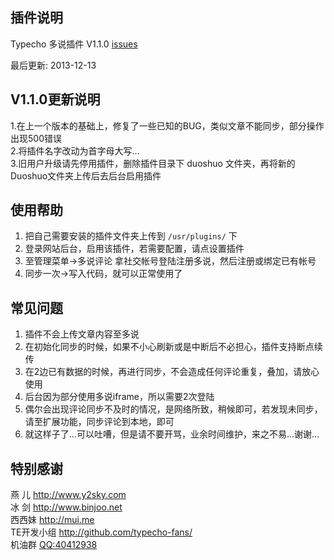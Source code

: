 ## 插件说明 ##

Typecho 多说插件 V1.1.0 [issues](https://github.com/rakiy/typecho-duoshuo/issues)   

最后更新: 2013-12-13

## V1.1.0更新说明 ##

 1.在上一个版本的基础上，修复了一些已知的BUG，类似文章不能同步，部分操作出现500错误   
 2.将插件名字改动为首字母大写...   
 3.旧用户升级请先停用插件，删除插件目录下 duoshuo 文件夹，再将新的Duoshuo文件夹上传后去后台启用插件   

## 使用帮助 ##

 1. 把自己需要安装的插件文件夹上传到 `/usr/plugins/` 下
 2. 登录网站后台，启用该插件，若需要配置，请点设置插件
 3. 至管理菜单->多说评论 拿社交帐号登陆注册多说，然后注册或绑定已有帐号
 4. 同步一次->写入代码，就可以正常使用了
 
## 常见问题 ##

 1. 插件不会上传文章内容至多说
 2. 在初始化同步的时候，如果不小心刷新或是中断后不必担心，插件支持断点续传
 3. 在2边已有数据的时候，再进行同步，不会造成任何评论重复，叠加，请放心使用
 4. 后台因为部分使用多说iframe，所以需要2次登陆
 5. 偶尔会出现评论同步不及时的情况，是网络所致，稍候即可，若发现未同步，请至扩展功能，同步评论到本地，即可
 6. 就这样子了...可以吐嘈，但是请不要开骂，业余时间维护，来之不易...谢谢...
 
## 特别感谢 ##
 
  燕  儿		<http://www.y2sky.com>   
  冰  剑		<http://www.binjoo.net>   
  西西妹		<http://mui.me>   
  TE开发小组	<http://github.com/typecho-fans/>   
  机油群		[QQ:40412938](http://shang.qq.com/wpa/qunwpa?idkey=a5a8afedf099e18ddf9b530db9217251e39001d52aace42888bf470d9b6cb86a "现在好像叫肥皂群")